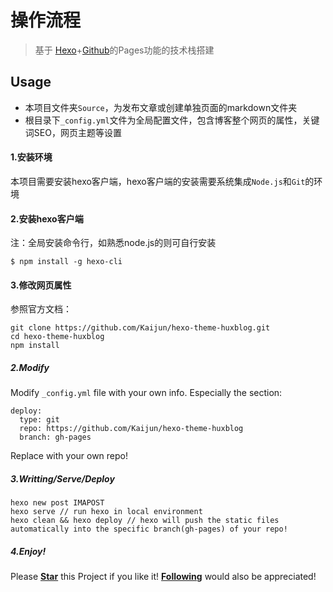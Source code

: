 # 操作流程

> 基于 [Hexo](https://hexo.io/zh-cn/docs/)+[Github](https://github.com)的Pages功能的技术栈搭建

## Usage

* 本项目文件夹`Source`，为发布文章或创建单独页面的markdown文件夹
* 根目录下`_config.yml`文件为全局配置文件，包含博客整个网页的属性，关键词SEO，网页主题等设置

#### 1.安装环境

本项目需要安装hexo客户端，hexo客户端的安装需要系统集成`Node.js`和`Git`的环境

#### 2.安装hexo客户端

注：全局安装命令行，如熟悉node.js的则可自行安装
```shell
$ npm install -g hexo-cli
```

#### 3.修改网页属性
参照官方文档：


```
git clone https://github.com/Kaijun/hexo-theme-huxblog.git
cd hexo-theme-huxblog
npm install
```

##### 2.Modify
Modify `_config.yml` file with your own info.
Especially the section:

```
deploy:
  type: git
  repo: https://github.com/Kaijun/hexo-theme-huxblog
  branch: gh-pages
```
Replace with your own repo!

##### 3.Writting/Serve/Deploy

```
hexo new post IMAPOST
hexo serve // run hexo in local environment
hexo clean && hexo deploy // hexo will push the static files automatically into the specific branch(gh-pages) of your repo!
```

##### 4.Enjoy! 
Please [**Star**](https://github.com/kaijun/hexo-theme-huxblog/stargazers) this Project if you like it! [**Following**](https://github.com/Kaijun) would also be appreciated!
